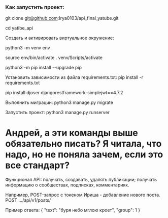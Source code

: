 ### Как запустить проект:

git clone git@github.com:Irya0103/api_final_yatube.git

cd yatibe_api

Cоздать и активировать виртуальное окружение:

python3 -m venv env

source env/bin/activate
. venv/Scripts/activate

python3 -m pip install --upgrade pip

Установить зависимости из файла requirements.txt:
pip install -r requirements.txt

pip install djoser djangorestframework-simplejwt==4.7.2 

Выполнить миграции:
python3 manage.py migrate

Запустить проект:
python3 manage.py runserver

# Андрей, а эти команды выше обязательно писать? Я читала, что надо, но не поняла зачем, если это все стандарт?

Функционал API:
получать, создавать, удалять публикации;
получать информацию о сообществах, подписках, комментариях.

Например, POST-запрос с токеном Ириша - добавление нового поста.
POST .../api/v1/posts/

Пример ответа:
{
    "text": "буря небо мглою кроет",
    "group": 1
} 


